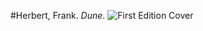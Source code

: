 #Herbert, Frank. *Dune*.
![First Edition Cover](https://upload.wikimedia.org/wikipedia/en/5/5a/FrankHerbert_Dune_1st.jpg)